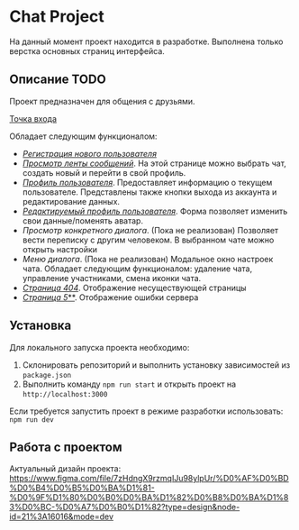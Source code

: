 # Chat Project

На данный момент проект находится в разработке. Выполнена только верстка основных страниц интерфейса.

## Описание TODO

Проект предназначен для общения с друзьями.

[Точка входа](https://effortless-lolly-248c08.netlify.app/)

Обладает следующим функционалом:

- [*Регистрация нового пользователя*](https://effortless-lolly-248c08.netlify.app/registration)
- [*Просмотр ленты сообщений*](https://effortless-lolly-248c08.netlify.app/main). На этой странице можно выбрать чат,
  создать новый и перейти в свой профиль.
- [*Профиль пользователя*](https://effortless-lolly-248c08.netlify.app/profile). Предоставляет информацию о текущем
  пользователе. Представлены также кнопки выхода из аккаунта и редактирование данных.
- [*Редактируемый профиль пользователя*](https://effortless-lolly-248c08.netlify.app/profile-edit). Форма позволяет
  изменить свои данные/поменять аватар.
- *Просмотр конкретного диалога*. (Пока не реализован) Позволяет вести переписку с другим человеком. В выбранном чате
  можно открыть настройки
- *Меню диалога*. (Пока не реализован) Модальное окно настроек чата. Обладает следующим функционалом: удаление чата,
  управление участниками, смена иконки чата.
- [*Страница 404*](https://effortless-lolly-248c08.netlify.app/not-found). Отображение несуществующей страницы
- [*Страница 5***](https://effortless-lolly-248c08.netlify.app/error). Отображение ошибки сервера

## Установка

Для локального запуска проекта необходимо:

1. Склонировать репозиторий и выполнить установку зависимостей из `package.json`
2. Выполнить команду `npm run start` и открыть проект на `http://localhost:3000`

Если требуется запустить проект в режиме разработки использовать: `npm run dev`

## Работа с проектом

Актуальный дизайн
проекта: https://www.figma.com/file/7zHdngX9rzmqIJu98ylpUr/%D0%AF%D0%BD%D0%B4%D0%B5%D0%BA%D1%81-%D0%9F%D1%80%D0%B0%D0%BA%D1%82%D0%B8%D0%BA%D1%83%D0%BC-%D0%A7%D0%B0%D1%82?type=design&node-id=21%3A16016&mode=dev
